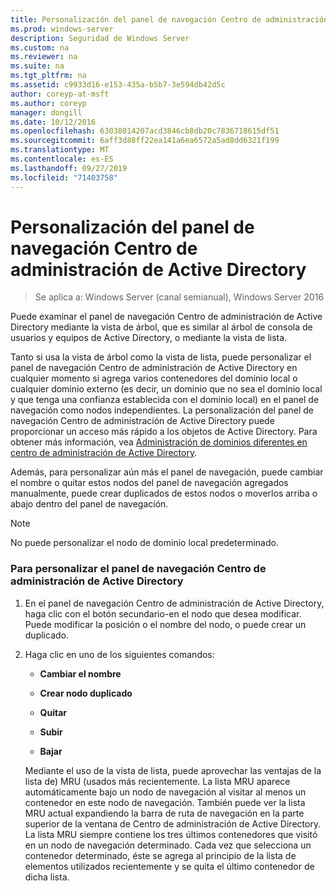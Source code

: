 ```yaml
---
title: Personalización del panel de navegación Centro de administración de Active Directory
ms.prod: windows-server
description: Seguridad de Windows Server
ms.custom: na
ms.reviewer: na
ms.suite: na
ms.tgt_pltfrm: na
ms.assetid: c9933d16-e153-435a-b5b7-3e594db42d5c
author: coreyp-at-msft
ms.author: coreyp
manager: dongill
ms.date: 10/12/2016
ms.openlocfilehash: 63038014207acd3846cb8db20c7836718615df51
ms.sourcegitcommit: 6aff3d88ff22ea141a6ea6572a5ad8dd6321f199
ms.translationtype: MT
ms.contentlocale: es-ES
ms.lasthandoff: 09/27/2019
ms.locfileid: "71403758"
---
```

# <a name="customize-the-active-directory-administrative-center-navigation-pane"></a>Personalización del panel de navegación Centro de administración de Active Directory

>Se aplica a: Windows Server (canal semianual), Windows Server 2016

  Puede examinar el panel de navegación Centro de administración de Active Directory mediante la vista de árbol, que es similar al árbol de consola de usuarios y equipos de Active Directory, o mediante la vista de lista.

 Tanto si usa la vista de árbol como la vista de lista, puede personalizar el panel de navegación Centro de administración de Active Directory en cualquier momento si agrega varios contenedores del dominio local o cualquier dominio externo \(es decir, un dominio que no sea el dominio local y que tenga una confianza establecida con el dominio local\) en el panel de navegación como nodos independientes. La personalización del panel de navegación Centro de administración de Active Directory puede proporcionar un acceso más rápido a los objetos de Active Directory. Para obtener más información, vea [Administración de dominios diferentes en centro de administración de Active Directory](manage-different-domains-in-active-directory-administrative-center.md).

 Además, para personalizar aún más el panel de navegación, puede cambiar el nombre o quitar estos nodos del panel de navegación agregados manualmente, puede crear duplicados de estos nodos o moverlos arriba o abajo dentro del panel de navegación.

> [!NOTE]
>  No puede personalizar el nodo de dominio local predeterminado.

### <a name="to-customize-the-active-directory-administrative-center-navigation-pane"></a>Para personalizar el panel de navegación Centro de administración de Active Directory

1. En el panel de navegación Centro de administración de Active Directory, haga clic con el botón secundario\-en el nodo que desea modificar. Puede modificar la posición o el nombre del nodo, o puede crear un duplicado.

2. Haga clic en uno de los siguientes comandos:

   -   **Cambiar el nombre**

   -   **Crear nodo duplicado**

   -   **Quitar**

   -   **Subir**

   -   **Bajar**

   Mediante el uso de la vista de lista, puede aprovechar las ventajas de la lista de\) MRU \(usados más recientemente. La lista MRU aparece automáticamente bajo un nodo de navegación al visitar al menos un contenedor en este nodo de navegación. También puede ver la lista MRU actual expandiendo la barra de ruta de navegación en la parte superior de la ventana de Centro de administración de Active Directory. La lista MRU siempre contiene los tres últimos contenedores que visitó en un nodo de navegación determinado. Cada vez que selecciona un contenedor determinado, éste se agrega al principio de la lista de elementos utilizados recientemente y se quita el último contenedor de dicha lista.

  

